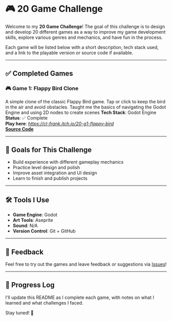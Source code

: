 # 🎮 20 Game Challenge

Welcome to my **20 Game Challenge**! The goal of this challenge is to design and develop 20 different games as a way to improve my game development skills, explore various genres and mechanics, and have fun in the process.

Each game will be listed below with a short description, tech stack used, and a link to the playable version or source code if available.

---

## ✅ Completed Games

### 🎮 Game 1: Flappy Bird Clone
A simple clone of the classic Flappy Bird game. Tap or click to keep the bird in the air and avoid obstacles.
Taught me the basics of navigating the Godot Engine and using 2D nodes to create scenes
**Tech Stack**: Godot Engine  
**Status**: ✅ Complete  
**Play here**: *https://cl-frank.itch.io/20-g1-flappy-bird*  
[**Source Code**](./game_1_flappy_bird/)


---

## 🧠 Goals for This Challenge
- Build experience with different gameplay mechanics
- Practice level design and polish
- Improve asset integration and UI design
- Learn to finish and publish projects

---

## 🛠 Tools I Use
- **Game Engine**: Godot
- **Art Tools**: Aseprite
- **Sound**: N/A
- **Version Control**: Git + GitHub

---

## 💬 Feedback
Feel free to try out the games and leave feedback or suggestions via [Issues](https://github.com/your-username/your-repo/issues)!

---

## 📅 Progress Log
I'll update this README as I complete each game, with notes on what I learned and what challenges I faced.

Stay tuned! 🚀
